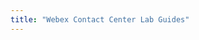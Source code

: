 ```yaml
---
title: "Webex Contact Center Lab Guides"
---
```


<script>

window.onload=function(){window.location ="https://webexcc.github.io/"}

</script>